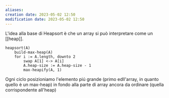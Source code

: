 ```yaml
---
aliases: 
creation date: 2023-05-02 12:50
modification date: 2023-05-02 12:50
---
```


L'idea alla base di Heapsort è che un array si può interpretare come un [[heap]].

```clike
heapsort(A)
	build-max-heap(A)
	for i := A.length, downto 2
		swap A[1] <-> A[i]
		A.heap-size := A.heap-size - 1
		max-heapify(A, 1)
```

Ogni ciclo posizioniamo l'elemento piú grande (primo edll'array, in quanto quello è un max-heap) in fondo alla parte di array ancora da ordinare (quella corrispondente all'heap)
